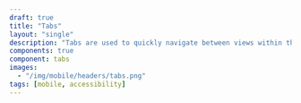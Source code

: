 ```yaml
---
draft: true
title: "Tabs"
layout: "single"
description: "Tabs are used to quickly navigate between views within the same context."
components: true
component: tabs
images:
  - "/img/mobile/headers/tabs.png"
tags: [mobile, accessibility]
---
```

